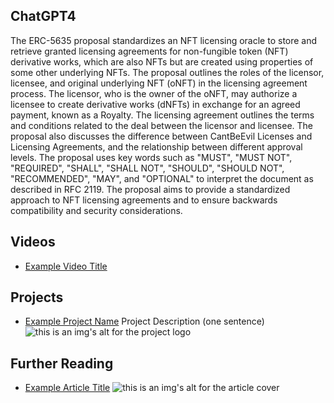 ## ChatGPT4

The ERC-5635 proposal standardizes an NFT licensing oracle to store and retrieve granted licensing agreements for non-fungible token (NFT) derivative works, which are also NFTs but are created using properties of some other underlying NFTs. The proposal outlines the roles of the licensor, licensee, and original underlying NFT (oNFT) in the licensing agreement process. The licensor, who is the owner of the oNFT, may authorize a licensee to create derivative works (dNFTs) in exchange for an agreed payment, known as a Royalty. The licensing agreement outlines the terms and conditions related to the deal between the licensor and licensee. The proposal also discusses the difference between CantBeEvil Licenses and Licensing Agreements, and the relationship between different approval levels. The proposal uses key words such as "MUST", "MUST NOT", "REQUIRED", "SHALL", "SHALL NOT", "SHOULD", "SHOULD NOT", "RECOMMENDED", "MAY", and "OPTIONAL" to interpret the document as described in RFC 2119. The proposal aims to provide a standardized approach to NFT licensing agreements and to ensure backwards compatibility and security considerations.

## Videos

- [Example Video Title](https://www.youtube.com/watch?v=TDGq4aeevgY)

## Projects

- [Example Project Name](https://xxxx.xxx/xxxxx) Project Description (one sentence) ![this is an img's alt for the project logo](https://xxxx.xxx/project-logo.xxx)

## Further Reading

- [Example Article Title](https://xxxx.xxx/xxxxx) ![this is an img's alt for the article cover](https://xxxx.xxx/article-cover.xxx)
